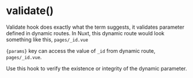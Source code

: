 # validate()

Validate hook does exactly what the term suggests, it validates parameter defined in dynamic routes. In Nuxt, this dynamic route would look something like this, `pages/_id.vue`

`{params}` key can access the value of `_id` from dynamic route, `pages/_id.vue`.

Use this hook to verify the existence or integrity of the dynamic parameter.
